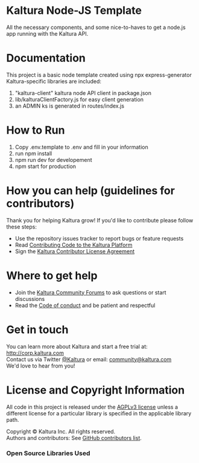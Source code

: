 # Kaltura Node-JS Template
All the necessary components, and some nice-to-haves to get a node.js app running with the Kaltura  API.

# Documentation
 This project is a basic node template created using npx express-generator
 Kaltura-specific libraries are included:

1. "kaltura-client" kaltura node API client in package.json
2. lib/kalturaClientFactory.js for easy client generation
3. an ADMIN ks is generated in routes/index.js

# How to Run
1. Copy .env.template to .env and fill in your information
2. run npm install
3. npm run dev for developement
4. npm start for production

# How you can help (guidelines for contributors) 
Thank you for helping Kaltura grow! If you'd like to contribute please follow these steps:
* Use the repository issues tracker to report bugs or feature requests
* Read [Contributing Code to the Kaltura Platform](https://github.com/kaltura/platform-install-packages/blob/master/doc/Contributing-to-the-Kaltura-Platform.md)
* Sign the [Kaltura Contributor License Agreement](https://agentcontribs.kaltura.org/)

# Where to get help
* Join the [Kaltura Community Forums](https://forum.kaltura.org/) to ask questions or start discussions
* Read the [Code of conduct](https://forum.kaltura.org/faq) and be patient and respectful

# Get in touch
You can learn more about Kaltura and start a free trial at: http://corp.kaltura.com    
Contact us via Twitter [@Kaltura](https://twitter.com/Kaltura) or email: community@kaltura.com  
We'd love to hear from you!

# License and Copyright Information
All code in this project is released under the [AGPLv3 license](http://www.gnu.org/licenses/agpl-3.0.html) unless a different license for a particular library is specified in the applicable library path.   

Copyright © Kaltura Inc. All rights reserved.   
Authors and contributors: See [GitHub contributors list](https://github.com/kaltura/YOURREPONAME/graphs/contributors).  

### Open Source Libraries Used
